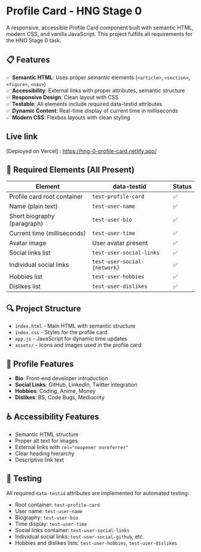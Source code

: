 # Profile Card - HNG Stage 0

A responsive, accessible Profile Card component built with semantic HTML, modern CSS, and vanilla JavaScript. This project fulfills all requirements for the HNG Stage 0 task.

## 📋 Features

✅ **Semantic HTML**: Uses proper semantic elements (`<article>`, `<section>`, `<figure>`, `<nav>`)  
✅ **Accessibility**: External links with proper attributes, semantic structure  
✅ **Responsive Design**: Clean layout with CSS  
✅ **Testable**: All elements include required data-testid attributes  
✅ **Dynamic Content**: Real-time display of current time in milliseconds  
✅ **Modern CSS**: Flexbox layouts with clean styling

## Live link
[Deployed on Vercel] : https://hng-0-profile-card.netlify.app/


## 🎯 Required Elements (All Present)

| Element                     | data-testid                  | Status |
| --------------------------- | ---------------------------- | ------ |
| Profile card root container | `test-profile-card`          | ✅     |
| Name (plain text)           | `test-user-name`             | ✅     |
| Short biography (paragraph) | `test-user-bio`              | ✅     |
| Current time (milliseconds) | `test-user-time`             | ✅     |
| Avatar image                | User avatar present          | ✅     |
| Social links list           | `test-user-social-links`     | ✅     |
| Individual social links     | `test-user-social-{network}` | ✅     |
| Hobbies list                | `test-user-hobbies`          | ✅     |
| Dislikes list               | `test-user-dislikes`         | ✅     |

## 🔍 Project Structure

- `index.html` - Main HTML with semantic structure
- `index.css` - Styles for the profile card
- `app.js` - JavaScript for dynamic time updates
- `assets/` - Icons and images used in the profile card

## 👤 Profile Features

- **Bio**: Front-end developer introduction
- **Social Links**: GitHub, LinkedIn, Twitter integration
- **Hobbies**: Coding, Anime, Money
- **Dislikes**: BS, Code Bugs, Mediocrity

## ♿ Accessibility Features

- Semantic HTML structure
- Proper alt text for images
- External links with `rel="noopener noreferrer"`
- Clear heading hierarchy
- Descriptive link text

## 🧪 Testing

All required `data-testid` attributes are implemented for automated testing:

- Root container: `test-profile-card`
- User name: `test-user-name`
- Biography: `test-user-bio`
- Time display: `test-user-time`
- Social links container: `test-user-social-links`
- Individual social links: `test-user-social-github`, etc.
- Hobbies and dislikes lists: `test-user-hobbies`, `test-user-dislikes`
